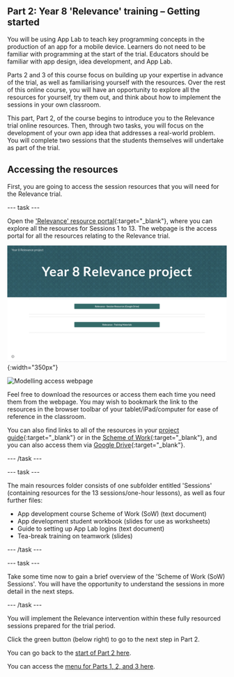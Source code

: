 ## Part 2: Year 8 'Relevance' training – Getting started
You will be using App Lab to teach key programming concepts in the production of an app for a mobile device. Learners do not need to be familiar with programming at the start of the trial. Educators should be familiar with app design, idea development, and App Lab. 

Parts 2 and 3 of this course focus on building up your expertise in advance of the trial, as well as familiarising yourself with the resources. Over the rest of this online course, you will have an opportunity to explore all the resources for yourself, try them out, and think about how to implement the sessions in your own classroom.

This part, Part 2, of the course begins to introduce you to the Relevance trial online resources. Then, through two tasks, you will focus on the development of your own app idea that addresses a real-world problem. You will complete two sessions that the students themselves will undertake as part of the trial. 

## Accessing the resources
First, you are going to access the session resources that you will need for the Relevance trial. 

--- task ---

Open the ['Relevance' resource portal](https://ncce.io/relevance){:target="_blank"}, where you can explore all the resources for Sessions 1 to 13. The webpage is the access portal for all the resources relating to the Relevance trial.

![Modelling access webpage](images/relevance-Webpage.png){:width="350px"}

![Modelling access webpage](images/relevance-WebpageAccess.gif)

Feel free to download the resources or access them each time you need them from the webpage. You may wish to bookmark the link to the resources in the browser toolbar of your tablet/iPad/computer for ease of reference in the classroom. 

You can also find links to all of the resources in your [project guide](https://docs.google.com/document/d/1by0Blwi9Iq2iXvPBdKwuz5ZYqmGdZdb-FR8y5bJGH64){:target="_blank"} or in the [Scheme of Work](https://docs.google.com/document/d/1Fxw-gP-9OHx1j4xNi8MoEPkOI6JsfudbR_LAWo8dOxY){:target="_blank"}, and you can also access them via [Google Drive](https://drive.google.com/drive/folders/1tQZotIt90oK6WTsA_p1grJH4hGebG-Mm?usp=sharing){:target="_blank"}.

--- /task ---

--- task ---

The main resources folder consists of one subfolder entitled 'Sessions' (containing resources for the 13 sessions/one-hour lessons), as well as four further files: 
+ App development course Scheme of Work (SoW) (text document)
+ App development student workbook (slides for use as worksheets)
+ Guide to setting up App Lab logins (text document)
+ Tea-break training on teamwork (slides)

--- /task ---

--- task ---

Take some time now to gain a brief overview of the 'Scheme of Work (SoW) Sessions'. You will have the opportunity to understand the sessions in more detail in the next steps.

--- /task ---

You will implement the Relevance intervention within these fully resourced sessions prepared for the trial period.

Click the green button (below right) to go to the next step in Part 2.

You can go back to the [start of Part 2 here](https://projects.raspberrypi.org/en/projects/Year8-RelevanceTraining-Part2-GBICi4).

You can access the [menu for Parts 1, 2, and 3 here](https://projects.raspberrypi.org/en/pathways/year8-relevancetraining-gbici4).

